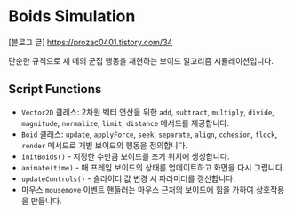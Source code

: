 # Boids Simulation
[블로그 글]
https://prozac0401.tistory.com/34

단순한 규칙으로 새 떼의 군집 행동을 재현하는 보이드 알고리즘 시뮬레이션입니다.

## Script Functions
- `Vector2D` 클래스: 2차원 벡터 연산을 위한 `add`, `subtract`, `multiply`, `divide`, `magnitude`, `normalize`, `limit`, `distance` 메서드를 제공합니다.
- `Boid` 클래스: `update`, `applyForce`, `seek`, `separate`, `align`, `cohesion`, `flock`, `render` 메서드로 개별 보이드의 행동을 정의합니다.
- `initBoids()` - 지정한 수만큼 보이드를 초기 위치에 생성합니다.
- `animate(time)` - 매 프레임 보이드의 상태를 업데이트하고 화면을 다시 그립니다.
- `updateControls()` - 슬라이더 값 변경 시 파라미터를 갱신합니다.
- 마우스 `mousemove` 이벤트 핸들러는 마우스 근처의 보이드에 힘을 가하여 상호작용을 만듭니다.
